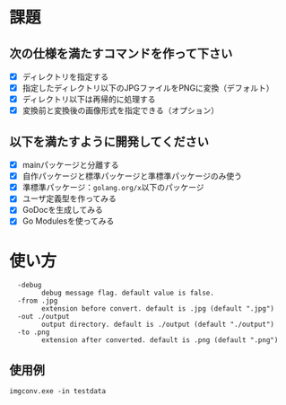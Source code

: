 # 課題
## 次の仕様を満たすコマンドを作って下さい
- [x] ディレクトリを指定する
- [x] 指定したディレクトリ以下のJPGファイルをPNGに変換（デフォルト）
- [x] ディレクトリ以下は再帰的に処理する
- [x] 変換前と変換後の画像形式を指定できる（オプション）

## 以下を満たすように開発してください
- [x] mainパッケージと分離する
- [x] 自作パッケージと標準パッケージと準標準パッケージのみ使う
- [x] 準標準パッケージ：`golang.org/x`以下のパッケージ
- [x] ユーザ定義型を作ってみる
- [x] GoDocを生成してみる
- [x] Go Modulesを使ってみる

# 使い方
```
  -debug
        debug message flag. default value is false.
  -from .jpg
        extension before convert. default is .jpg (default ".jpg")
  -out ./output
        output directory. default is ./output (default "./output")
  -to .png
        extension after converted. default is .png (default ".png")
```

## 使用例
```
imgconv.exe -in testdata
```